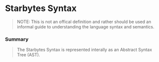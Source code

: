 # Starbytes Syntax

> NOTE: This is not an offical definition and rather should be used an informal guide to understanding the language syntax and semantics.

### Summary

> The Starbytes Syntax is represented interally as an Abstract Syntax Tree (AST).

